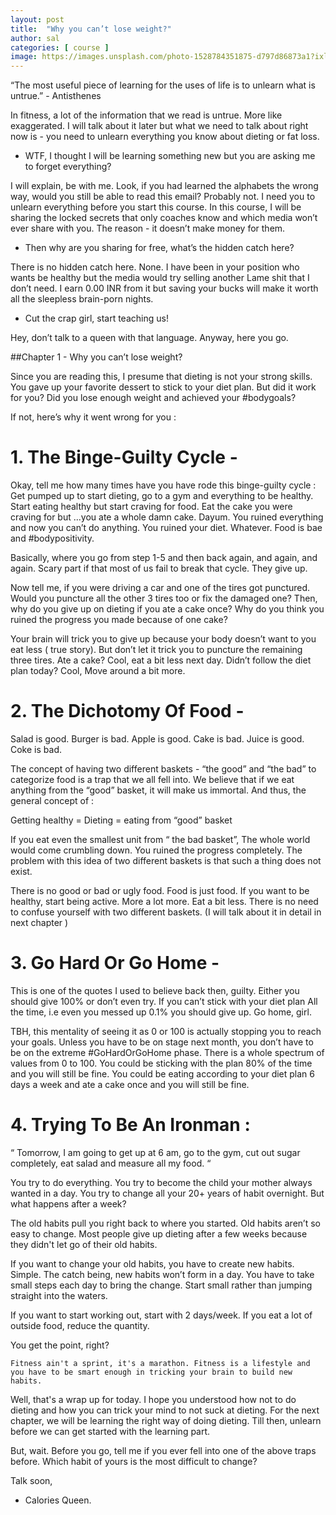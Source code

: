 ```yaml
---
layout: post
title:  "Why you can’t lose weight?"
author: sal
categories: [ course ]
image: https://images.unsplash.com/photo-1528784351875-d797d86873a1?ixlib=rb-1.2.1&auto=format&fit=crop&w=750&q=80
---
```


“The most useful piece of learning for the uses of life is to unlearn what is untrue.”  - Antisthenes
 

In fitness, a lot of the information that we read is untrue. More like exaggerated.
I will talk about it later but what we need to talk about right now is - you need to unlearn everything you know about dieting or fat loss.

 - WTF, I thought I will be learning something new but you are asking me to forget everything?

I will explain, be with me.
Look, if you had learned the alphabets the wrong way, would you still be able to read this email? Probably not. I need you to unlearn everything before you start this course. In this course, I will be sharing the locked secrets that only coaches know and which media won’t ever share with you.
The reason - it doesn’t make money for them.


- Then why are you sharing for free, what’s the hidden catch here?

There is no hidden catch here. None.
I have been in your position who wants be healthy but the media would try selling another Lame shit that I don’t need. I earn 0.00 INR from it but saving your bucks will make it worth all the sleepless brain-porn nights.



- Cut the crap girl, start teaching us!

Hey, don’t talk to a queen with that language. Anyway, here you go.


 
##Chapter 1 - Why you can’t lose weight?
 

Since you are reading this, I presume that dieting is not your strong skills. You gave up your favorite dessert to stick to your diet plan. But did it work for you? Did you lose enough weight and achieved your #bodygoals?

If not, here’s why it went wrong for you :

# 1. The Binge-Guilty Cycle -

Okay, tell me how many times have you have rode this binge-guilty cycle : 
Get pumped up to start dieting, go to a gym and everything to be healthy.
Start eating healthy but start craving for food.
Eat the cake you were craving for but ...you ate a whole damn cake.
Dayum. You ruined everything and now you can’t do anything. You ruined your diet.
Whatever. Food is bae and #bodypositivity.
 
Basically, where you go from step 1-5 and then back again, and again, and again. Scary part if that most of us fail to break that cycle.
They give up.

Now tell me, if you were driving a car and one of the tires got punctured. Would you puncture all the other 3 tires too or fix the damaged one?
Then, why do you give up on dieting if you ate a cake once?
Why do you think you ruined the progress you made because of one cake?

Your brain will trick you to give up because your body doesn’t want to you eat less ( true story). But don’t let it trick you to puncture the remaining three tires.
Ate a cake? Cool, eat a bit less next day.
Didn’t follow the diet plan today? Cool, Move around a bit more.


# 2. The Dichotomy Of Food -

Salad is good. Burger is bad.
Apple is good. Cake is bad.
Juice is good. Coke is bad.

The concept of having two different baskets - “the good” and “the bad” to categorize food is a trap that we all fell into. We believe that if we eat anything from the “good” basket, it will make us immortal.
And thus, the general concept of : 

Getting healthy = Dieting = eating from “good” basket

If you eat even the smallest unit from “ the bad basket”, The whole world would come crumbling down. You ruined the progress completely.
The problem with this idea of two different baskets is that such a thing does not exist.

There is no good or bad or ugly food. Food is just food.
If you want to be healthy, start being active. More a lot more. Eat a bit less. There is no need to confuse yourself with two different baskets.
(I will talk about it in detail in next chapter )



# 3. Go Hard Or Go Home - 

This is one of the quotes I used to believe back then, guilty.
Either you should give 100% or don’t even try. If you can’t stick with your diet plan All the time, i.e even you messed up 0.1% you should give up.
Go home, girl.

TBH, this mentality of seeing it as 0 or 100 is actually stopping you to reach your goals. Unless you have to be on stage next month, you don’t have to be on the extreme #GoHardOrGoHome phase.
There is a whole spectrum of values from 0 to 100.
You could be sticking with the plan 80% of the time and you will still be fine. You could be eating according to your diet plan 6 days a week and ate a cake once and you will still be fine.


# 4. Trying To Be An Ironman : 

“ Tomorrow, I am going to get up at 6 am, go to the gym, cut out sugar completely, eat salad and measure all my food. “



You try to do everything. You try to become the child your mother always wanted in a day. You try to change all your 20+ years of habit overnight. But what happens after a week?

The old habits pull you right back to where you started. Old habits aren’t so easy to change. Most people give up dieting after a few weeks because they didn't let go of their old habits.

If you want to change your old habits, you have to create new habits. Simple.
The catch being, new habits won’t form in a day. You have to take small steps each day to bring the change. Start small rather than jumping straight into the waters.

If you want to start working out, start with 2 days/week.
If you eat a lot of outside food, reduce the quantity.

You get the point, right?

`Fitness ain't a sprint, it's a marathon. Fitness is a lifestyle and you have to be smart enough in tricking your brain to build new habits.`


Well, that's a wrap up for today. I hope you understood how not to do dieting and how you can trick your mind to not suck at dieting. For the next chapter, we will be learning the right way of doing dieting. Till then, unlearn before we can get started with the learning part.

But, wait. Before you go, tell me if you ever fell into one of the above traps before. Which habit of yours is the most difficult to change?


Talk soon,
- Calories Queen.
